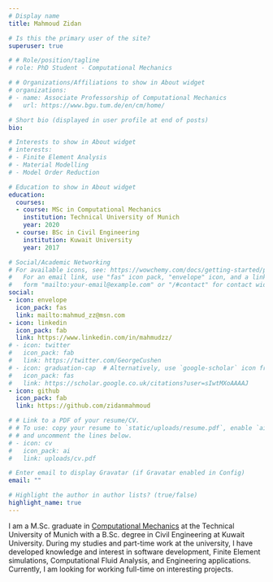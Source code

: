```yaml
---
# Display name
title: Mahmoud Zidan

# Is this the primary user of the site?
superuser: true

# # Role/position/tagline
# role: PhD Student - Computational Mechanics

# # Organizations/Affiliations to show in About widget
# organizations:
# - name: Associate Professorship of Computational Mechanics
#   url: https://www.bgu.tum.de/en/cm/home/

# Short bio (displayed in user profile at end of posts)
bio:

# Interests to show in About widget
# interests:
# - Finite Element Analysis
# - Material Modelling
# - Model Order Reduction

# Education to show in About widget
education:
  courses:
  - course: MSc in Computational Mechanics
    institution: Technical University of Munich
    year: 2020
  - course: BSc in Civil Engineering
    institution: Kuwait University
    year: 2017

# Social/Academic Networking
# For available icons, see: https://wowchemy.com/docs/getting-started/page-builder/#icons
#   For an email link, use "fas" icon pack, "envelope" icon, and a link in the
#   form "mailto:your-email@example.com" or "/#contact" for contact widget.
social:
- icon: envelope
  icon_pack: fas
  link: mailto:mahmud_zz@msn.com
- icon: linkedin
  icon_pack: fab
  link: https://www.linkedin.com/in/mahmudzz/
# - icon: twitter
#   icon_pack: fab
#   link: https://twitter.com/GeorgeCushen
# - icon: graduation-cap  # Alternatively, use `google-scholar` icon from `ai` icon pack
#   icon_pack: fas
#   link: https://scholar.google.co.uk/citations?user=sIwtMXoAAAAJ
- icon: github
  icon_pack: fab
  link: https://github.com/zidanmahmoud

# # Link to a PDF of your resume/CV.
# # To use: copy your resume to `static/uploads/resume.pdf`, enable `ai` icons in `params.toml`,
# # and uncomment the lines below.
# - icon: cv
#   icon_pack: ai
#   link: uploads/cv.pdf

# Enter email to display Gravatar (if Gravatar enabled in Config)
email: ""

# Highlight the author in author lists? (true/false)
highlight_name: true
---
```


<!-- I am a PhD Student at the [Associate Professorship of Computational Mechanics](https://www.bgu.tum.de/en/cm/home/) at the [Technical University of Munich](https://www.tum.de/en/), part of a group working on Multi-fidelity Failure Modeling and Optimization for Natural Fiber Structures in Complex Environments, funded by the [International Graduate School of Science and Engineering (IGSSE)](https://www.igsse.gs.tum.de/home/). This project is currently aimed to be implemented in the open-source multiphysics Finite Element framework, [Kratos](https://www.cimne.com/kratos/). -->

I am a M.Sc. graduate in [Computational Mechanics](https://www.bgu.tum.de/come/home/) at the Technical University of Munich with a B.Sc. degree in Civil Engineering at Kuwait University. During my studies and part-time work at the university, I have developed knowledge and interest in software development, Finite Element simulations, Computational Fluid Analysis, and Engineering applications. Currently, I am looking for working full-time on interesting projects.

<!-- {{< icon name="download" pack="fas" >}} Download my {{< staticref "uploads/cv.pdf" "newtab" >}}resumé{{< /staticref >}}. -->
<!-- {{< icon name="download" pack="fas" >}} {{< staticref "uploads/cv.pdf" "newtab" >}}Resumé{{< /staticref >}} -->
